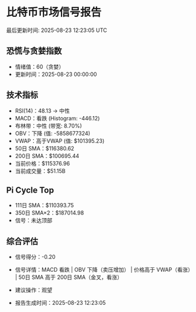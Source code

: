 # 比特币市场信号报告

最后更新时间: 2025-08-23 12:23:05 UTC

## 恐慌与贪婪指数
- 情绪值：60（贪婪）
- 更新时间：2025-08-23 00:00:00

## 技术指标
- RSI(14)：48.13 → 中性
- MACD：看跌 (Histogram: -446.12)
- 布林带：中性 (带宽: 8.70%)
- OBV：下降 (值: -5858677324)
- VWAP：高于VWAP (值: $101395.23)
- 50日 SMA：$116380.62
- 200日 SMA：$100695.44
- 当前价格：$115376.96
- 当前成交量：$51.15B

## Pi Cycle Top
- 111日 SMA：$110393.75
- 350日 SMA×2：$187014.98
- 信号：未达顶部

## 综合评估
- 信号得分：-0.20
- 信号详情：MACD 看跌 | OBV 下降（卖压增加） | 价格高于 VWAP（看涨） | 50日 SMA 高于 200日 SMA（金叉，看涨）
- 建议操作：观望

- 报告生成时间：2025-08-23 12:23:05